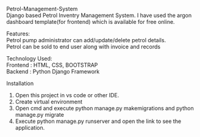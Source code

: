 Petrol-Management-System<br />
Django based Petrol Inventry Management System. I have used the argon dashboard template(for frontend) which is available for free online.

Features:<br />
Petrol pump administrator can add/update/delete petrol details.<br />
Petrol can be sold to end user along with invoice and records<br />

Technology Used:<br />
Frontend : HTML, CSS, BOOTSTRAP<br/>
Backend : Python Django Framework


Installation
1. Open this project in vs code or other IDE.
2. Create virtual environment
3. Open cmd and execute python manage.py makemigrations and python manage.py migrate
4. Execute python manage.py runserver and open the link to see the application.
